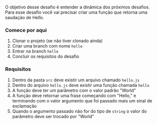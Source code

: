 O objetivo desse desafio é entender a dinâmica dos próximos desafios. 
Para esse desafio você vai precisar criar uma função que retorna uma saudação de Hello.

### Comece por aqui
1. Clonar o projeto (se não tiver clonado ainda)
2. Criar uma branch com nome `hello`
3. Entrar na branch `hello`
4. Concluir os requisitos do desafio

### Requisitos
1. Dentro da pasta `src` deve existir um arquivo chamado `hello.js`
2. Dentro do arquivo `hello.js` deve existir uma função chamada `hello`
1. A função deve ter um parâmetro com o valor padrão "World"
3. A função deve retornar uma frase começando com "Hello," e terminando com o valor argumento que foi passado mais um sinal de exclamação
1. Quando o argumento passado não for do tipo de `string` o valor do parâmetro deve ser trocado por "World"

